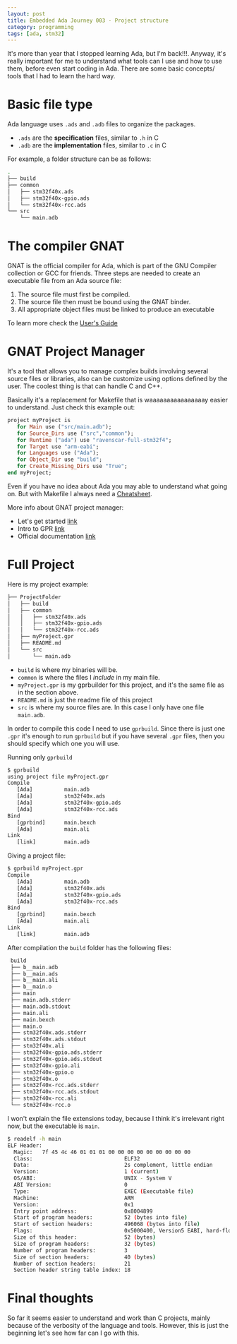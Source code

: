 ```yaml
---
layout: post
title: Embedded Ada Journey 003 - Project structure
category: programming
tags: [ada, stm32]
---
```


It's more than year that I stopped learning Ada, but I'm back!!!. 
Anyway, it's really important for me to understand what tools can I use and how to use them, before even start coding in Ada.
There are some basic concepts/ tools that I had to learn the hard way.

# Basic file type
Ada language uses  `.ads` and `.adb` files to organize the packages. 

* `.ads` are the **specification** files, similar to `.h` in C
* `.adb` are the **implementation** files, similar to `.c` in C

For example, a folder structure can be as follows: 

```sh
.
├── build
├── common
│   ├── stm32f40x.ads
│   ├── stm32f40x-gpio.ads
│   └── stm32f40x-rcc.ads
└── src
    └── main.adb
```

# The compiler GNAT
GNAT is the official compiler for Ada, which is part of the GNU Compiler collection or GCC for friends. 
 Three steps are needed to create an executable file from an Ada source file:

1. The source file must first be compiled.
2. The source file then must be bound using the GNAT binder.
3. All appropriate object files must be linked to produce an executable
  
To learn more check the [User's Guide](https://gcc.gnu.org/onlinedocs/gcc-4.6.4/gnat_ugn_unw/)

# GNAT Project Manager 
It's a tool that allows you to manage complex builds involving several source files or libraries, also can be customize using options defined by the user. The coolest thing is that can handle C and C++. 

Basically it's a replacement for  Makefile that is waaaaaaaaaaaaaaaay easier to understand. 
Just check this example out:

```ruby
project myProject is
   for Main use ("src/main.adb");
   for Source_Dirs use ("src","common");
   for Runtime ("ada") use "ravenscar-full-stm32f4";
   for Target use "arm-eabi";
   for Languages use ("Ada");
   for Object_Dir use "build";
   for Create_Missing_Dirs use "True";
end myProject;

```

Even if you have no idea about Ada you may able to understand what going on. But with Makefile I always need a [Cheatsheet](https://github.com/rstacruz/cheatsheets/blob/master/makefile.md).

More info about GNAT project manager:
- Let's get started [link](https://www.adacore.com/gems/gem-65)
- Intro to GPR [link](https://people.cs.kuleuven.be/~dirk.craeynest/ada-belgium/events/09/090207-fosdem/02a-gnat-project-facility.pdf)
- Official documentation [link](https://docs.adacore.com/gprbuild-docs/html/gprbuild_ug/gnat_project_manager.html)

# Full Project
Here is my project example:

```sh
├── ProjectFolder
│   ├── build
│   ├── common
│   │   ├── stm32f40x.ads
│   │   ├── stm32f40x-gpio.ads
│   │   └── stm32f40x-rcc.ads
│   ├── myProject.gpr
│   ├── README.md
│   └── src
│       └── main.adb

```

* `build` is where my binaries will be.
* `common` is where the files I _include_ in my main file.
* `myProject.gpr` is my gprbuilder for this project, and it's the same file as in the section above.
* `README.md` is just the readme file of this project
* `src` is where my source files are. In this case I only have one file `main.adb`.

In order to compile this code I need to use `gprbuild`.
Since there is just one `.gpr` it's enough to run `gprbuild` but if you have several `.gpr` files, then you should specify which one you will use.

Running only `gprbuild`

```sh
$ gprbuild
using project file myProject.gpr
Compile
   [Ada]          main.adb
   [Ada]          stm32f40x.ads
   [Ada]          stm32f40x-gpio.ads
   [Ada]          stm32f40x-rcc.ads
Bind
   [gprbind]      main.bexch
   [Ada]          main.ali
Link
   [link]         main.adb

```

Giving a project file:

```sh
$ gprbuild myProject.gpr
Compile
   [Ada]          main.adb
   [Ada]          stm32f40x.ads
   [Ada]          stm32f40x-gpio.ads
   [Ada]          stm32f40x-rcc.ads
Bind
   [gprbind]      main.bexch
   [Ada]          main.ali
Link
   [link]         main.adb
```

After compilation the `build` folder has the following files:

```sh
 build
 ├── b__main.adb
 ├── b__main.ads
 ├── b__main.ali
 ├── b__main.o
 ├── main
 ├── main.adb.stderr
 ├── main.adb.stdout
 ├── main.ali
 ├── main.bexch
 ├── main.o
 ├── stm32f40x.ads.stderr
 ├── stm32f40x.ads.stdout
 ├── stm32f40x.ali
 ├── stm32f40x-gpio.ads.stderr
 ├── stm32f40x-gpio.ads.stdout
 ├── stm32f40x-gpio.ali
 ├── stm32f40x-gpio.o
 ├── stm32f40x.o
 ├── stm32f40x-rcc.ads.stderr
 ├── stm32f40x-rcc.ads.stdout
 ├── stm32f40x-rcc.ali
 └── stm32f40x-rcc.o

```

I won't explain the file extensions today, because I think it's irrelevant right now, but the executable is `main`. 

```bash
$ readelf -h main
ELF Header:
  Magic:   7f 45 4c 46 01 01 01 00 00 00 00 00 00 00 00 00 
  Class:                             ELF32
  Data:                              2s complement, little endian
  Version:                           1 (current)
  OS/ABI:                            UNIX - System V
  ABI Version:                       0
  Type:                              EXEC (Executable file)
  Machine:                           ARM
  Version:                           0x1
  Entry point address:               0x8004899
  Start of program headers:          52 (bytes into file)
  Start of section headers:          496068 (bytes into file)
  Flags:                             0x5000400, Version5 EABI, hard-float ABI
  Size of this header:               52 (bytes)
  Size of program headers:           32 (bytes)
  Number of program headers:         3
  Size of section headers:           40 (bytes)
  Number of section headers:         21
  Section header string table index: 18
```

# Final thoughts
So far it seems easier to understand and work than C projects, mainly because of the verbosity of the language and tools.
However, this is just the beginning let's see how far can I go with this.
 
